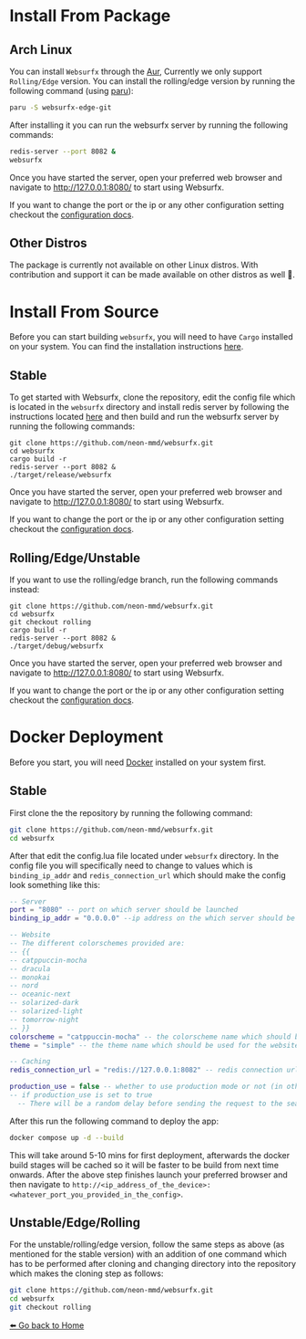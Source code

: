 # Install From Package

## Arch Linux

You can install `Websurfx` through the [Aur](https://aur.archlinux.org/packages/websurfx-git), Currently we only support `Rolling/Edge` version. You can install the rolling/edge version by running the following command (using [paru](https://github.com/Morganamilo/paru)):

```bash
paru -S websurfx-edge-git
```

After installing it you can run the websurfx server by running the following commands:

``` bash
redis-server --port 8082 &
websurfx
```

Once you have started the server, open your preferred web browser and navigate to http://127.0.0.1:8080/ to start using Websurfx.

If you want to change the port or the ip or any other configuration setting checkout the [configuration docs](./configuration.md).

## Other Distros 

The package is currently not available on other Linux distros. With contribution and support it can be made available on other distros as well 🙂.

# Install From Source

Before you can start building `websurfx`, you will need to have `Cargo` installed on your system. You can find the installation instructions [here](https://doc.rust-lang.org/cargo/getting-started/installation.html).

## Stable

To get started with Websurfx, clone the repository, edit the config file which is located in the `websurfx` directory and install redis server by following the instructions located [here](https://redis.io/docs/getting-started/) and then build and run the websurfx server by running the following commands:

```shell
git clone https://github.com/neon-mmd/websurfx.git
cd websurfx
cargo build -r
redis-server --port 8082 &
./target/release/websurfx
```

Once you have started the server, open your preferred web browser and navigate to http://127.0.0.1:8080/ to start using Websurfx.

If you want to change the port or the ip or any other configuration setting checkout the [configuration docs](./configuration.md).

## Rolling/Edge/Unstable

If you want to use the rolling/edge branch, run the following commands instead:

```shell
git clone https://github.com/neon-mmd/websurfx.git
cd websurfx
git checkout rolling
cargo build -r
redis-server --port 8082 &
./target/debug/websurfx
```

Once you have started the server, open your preferred web browser and navigate to http://127.0.0.1:8080/ to start using Websurfx.

If you want to change the port or the ip or any other configuration setting checkout the [configuration docs](./configuration.md).

# Docker Deployment

Before you start, you will need [Docker](https://docs.docker.com/get-docker/) installed on your system first.

## Stable

First clone the the repository by running the following command:

```bash
git clone https://github.com/neon-mmd/websurfx.git
cd websurfx
```

After that edit the config.lua file located under `websurfx` directory. In the config file you will specifically need to change to values which is `binding_ip_addr` and `redis_connection_url` which should make the config look something like this:

```lua
-- Server
port = "8080" -- port on which server should be launched
binding_ip_addr = "0.0.0.0" --ip address on the which server should be launched.

-- Website
-- The different colorschemes provided are:
-- {{
-- catppuccin-mocha
-- dracula
-- monokai
-- nord
-- oceanic-next
-- solarized-dark
-- solarized-light
-- tomorrow-night
-- }}
colorscheme = "catppuccin-mocha" -- the colorscheme name which should be used for the website theme
theme = "simple" -- the theme name which should be used for the website

-- Caching
redis_connection_url = "redis://127.0.0.1:8082" -- redis connection url address on which the client should connect on.

production_use = false -- whether to use production mode or not (in other words this option should be used if it is to be used to host it on the server to provide a service to a large number of users)
-- if production_use is set to true
  -- There will be a random delay before sending the request to the search engines, this is to prevent DDoSing the upstream search engines from a large number of simultaneous requests.
```

After this run the following command to deploy the app:

```bash
docker compose up -d --build
```

This will take around 5-10 mins for first deployment, afterwards the docker build stages will be cached so it will be faster to be build from next time onwards. After the above step finishes launch your preferred browser and then navigate to `http://<ip_address_of_the_device>:<whatever_port_you_provided_in_the_config>`.

## Unstable/Edge/Rolling

For the unstable/rolling/edge version, follow the same steps as above (as mentioned for the stable version) with an addition of one command which has to be performed after cloning and changing directory into the repository which makes the cloning step as follows:

```bash
git clone https://github.com/neon-mmd/websurfx.git
cd websurfx
git checkout rolling
```

[⬅️  Go back to Home](./README.md)
